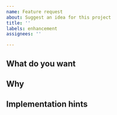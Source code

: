 ```yaml
---
name: Feature request
about: Suggest an idea for this project
title: ''
labels: enhancement
assignees: ''

---
```


## What do you want

<!-- A proper explanation from A-Z try to think about everything you can. -->

## Why

<!-- Why do you think this Feature would benefit log-commander? -->

## Implementation hints

<!-- Have tips or thoughts on a possible implementation? Put em here! -->
